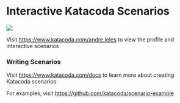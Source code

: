 # Interactive Katacoda Scenarios

[![](http://shields.katacoda.com/katacoda/andre.leles/count.svg)](https://www.katacoda.com/andre.leles "Get your profile on Katacoda.com")

Visit https://www.katacoda.com/andre.leles to view the profile and interactive scenarios

### Writing Scenarios
Visit https://www.katacoda.com/docs to learn more about creating Katacoda scenarios

For examples, visit https://github.com/katacoda/scenario-example

